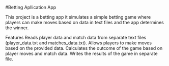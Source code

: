 #Betting Apllication App

This project is a betting app it simulates a simple betting game where players can make moves based on data in text files and the app determines the winner.

Features
Reads player data and match data from separate text files (player_data.txt and matches_data.txt).
Allows players to make moves based on the provided data.
Calculates the outcome of the game based on player moves and match data.
Writes the results of the game in separate file.